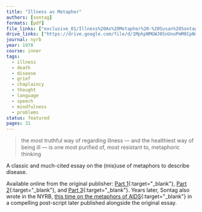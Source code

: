 ```yaml
---
title: "Illness as Metaphor"
authors: [sontag]
formats: [pdf]
file_links: ["exclusive_01/Illness%20As%20Metaphor%20-%20Susan%20Sontag.pdf"]
drive_links: ["https://drive.google.com/file/d/1MphpNMGWJ0SnUnoPmM8CpNmB1YYnE6VV/view?usp=drivesdk"]
journal: nyrb
year: 1978
course: inner
tags:
  - illness
  - death
  - disease
  - grief
  - chaplaincy
  - thought
  - language
  - speech
  - mindfulness
  - problems
status: featured
pages: 31
---
```


> the most truthful way of regarding illness — and the healthiest way of being ill — is one most puriﬁed of, most resistant to, metaphoric thinking

A classic and much-cited essay on the (mis)use of metaphors to describe disease.

Available online from the original publisher: [Part 1](https://www.nybooks.com/articles/1978/01/26/illness-as-metaphor/){:target="_blank"}, [Part 2](https://www.nybooks.com/articles/1978/02/09/images-of-illness/){:target="_blank"}, and [Part 3](https://www.nybooks.com/articles/1978/02/23/disease-as-political-metaphor/){:target="_blank"}. Years later, Sontag also wrote in the NYRB, [this time on the metaphors of AIDS](https://www.nybooks.com/articles/1988/10/27/aids-and-its-metaphors/){:target="_blank"} in a compelling post-script later published alongside the original essay.

